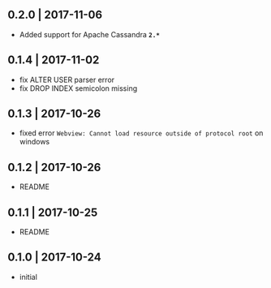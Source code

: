 ## 0.2.0 | 2017-11-06

- Added support for Apache Cassandra **`2.*`**

## 0.1.4 | 2017-11-02

- fix ALTER USER parser error
- fix DROP INDEX semicolon missing

## 0.1.3 | 2017-10-26

- fixed error `Webview: Cannot load resource outside of protocol root` on windows

## 0.1.2 | 2017-10-26

- README

## 0.1.1 | 2017-10-25

- README


## 0.1.0 | 2017-10-24

- initial
